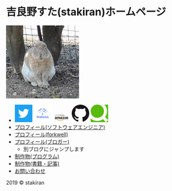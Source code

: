 # 吉良野すた(stakiran)ホームページ
![avatarhalf](img/avatar_half.jpg)

- <a href="https://twitter.com/stakiran2" target="_blank"><img src="logo/twitter.png" alt="twitter_logo" width="48" height="48"></a>
  <a href="http://profile.hatena.ne.jp/stakiran/" target="_blank"><img src="logo/hatena.svg" alt="hatena_logo" width="48" height="48"></a>
  <a href="https://www.amazon.co.jp/吉良野すた/e/B07JLHMBDV" target="_blank"><img src="logo/amazon.png" alt="amazon_logo" width="48" height="24"></a>
  <a href="https://github.com/stakiran" target="_blank"><img src="logo/github.png" alt="github_logo" width="48" height="48"></a>
  <a href="https://qiita.com/sta" target="_blank"><img src="logo/qiita.png" alt="qiita_logo" width="48" height="48"></a>
- [プロフィール(ソフトウェアエンジニア)](about_sta.md)
- [プロフィール(forkwell)](https://portfolio.forkwell.com/@stakiran)
- [プロフィール(ブロガー)](https://stressfree-fulfilling-solo.hatenablog.com/entry/2018/10/27/104349)
  - 別ブログにジャンプします
- [制作物(プログラム)](works.md)
- [制作物(書籍・記事)](works_writing.md)
- <a href="contact.html">お問い合わせ</a>

2019 © stakiran
